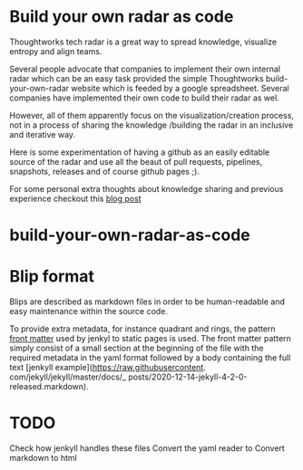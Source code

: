 # Build your own radar as code

Thoughtworks tech radar is a great way to spread knowledge, visualize entropy and align teams.

Several people advocate that companies to implement their own internal radar which can be an easy task provided the
simple Thoughtworks build-your-own-radar website which is feeded by a google spreadsheet. Several companies have
implemented their own code to build their radar as wel.

However, all of them apparently focus on the visualization/creation process, not in a process of sharing the knowledge
/building the radar in an inclusive and iterative way.

Here is some experimentation of having a github as an easily editable source of the radar and use all the beaut of pull
requests, pipelines, snapshots, releases and of course github pages ;).

For some personal extra thoughts about knowledge sharing and previous experience checkout this [blog post]()

# build-your-own-radar-as-code

# Blip format

Blips are described as markdown files in order to be human-readable and easy maintenance within the source code.

To provide extra metadata, for instance quadrant and rings, the
pattern [front matter](https://jekyllrb.com/docs/front-matter/) used by jenkyl to static pages is used. The front matter
pattern simply consist of a small section at the beginning of the file with the required metadata in the yaml format
followed by a body containing the full text [jenkyll example](https://raw.githubusercontent.
com/jekyll/jekyll/master/docs/_
posts/2020-12-14-jekyll-4-2-0-released.markdown).

# TODO

Check how jenkyll handles these files Convert the yaml reader to Convert markdown to html